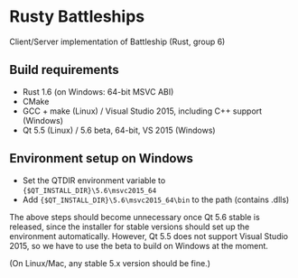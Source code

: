 Rusty Battleships
=================

Client/Server implementation of Battleship (Rust, group 6)


Build requirements
------------------

 * Rust 1.6 (on Windows: 64-bit MSVC ABI)
 * CMake
 * GCC + make (Linux) / Visual Studio 2015, including C++ support (Windows)
 * Qt 5.5 (Linux) / 5.6 beta, 64-bit, VS 2015 (Windows)

Environment setup on Windows
----------------------------

 * Set the QTDIR environment variable to `{$QT_INSTALL_DIR}\5.6\msvc2015_64`
 * Add `{$QT_INSTALL_DIR}\5.6\msvc2015_64\bin` to the path (contains .dlls)

The above steps should become unnecessary once Qt 5.6 stable is released,
since the installer for stable versions should set up the environment
automatically. However, Qt 5.5 does not support Visual Studio 2015, so we have
to use the beta to build on Windows at the moment.

(On Linux/Mac, any stable 5.x version should be fine.)

